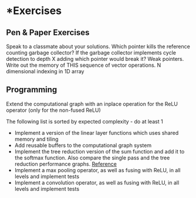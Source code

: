# \*Exercises
## Pen & Paper Exercises
Speak to a classmate about your solutions.
Which pointer kills the reference counting garbage collector?
If the garbage collector implements cycle detection to depth X adding which pointer would break it?
Weak pointers.
Write out the memory of THIS sequence of vector operations.
N dimensional indexing in 1D array


## Programming
Extend the computational graph with an inplace operation for the ReLU operator (only for the non-fused ReLU)

The following list is sorted by expected complexity - do at least 1

* Implement a version of the linear layer functions which uses shared memory and tiling
* Add reusable buffers to the computational graph system
* Implement the tree reduction version of the sum function and add it to the softmax function.
Also compare the single pass and the tree reduction performance graphs. [Reference](https://developer.download.nvidia.com/assets/cuda/files/reduction.pdf)
* Implement a max pooling operator, as well as fusing with ReLU, in all levels and implement tests
* Implement a convolution operator, as well as fusing with ReLU, in all levels and implement tests
